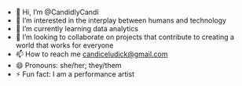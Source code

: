 - 👋 Hi, I’m @CandidlyCandi
- 👀 I’m interested in the interplay between humans and technology
- 🌱 I’m currently learning data analytics
- 💞️ I’m looking to collaborate on projects that contribute to creating a world that works for everyone
- 📫 How to reach me candiceludick@gmail.com
- 😄 Pronouns: she/her; they/them
- ⚡ Fun fact: I am a performance artist

<!---
CandidlyCandi/CandidlyCandi is a ✨ special ✨ repository because its `README.md` (this file) appears on your GitHub profile.
You can click the Preview link to take a look at your changes.
--->
